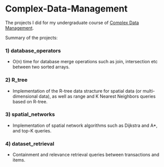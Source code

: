 # Complex-Data-Management

The projects I did for my undergraduate course of [Complex Data Management](https://www.cs.uoi.gr/course/complex-data-management/?lang=en). 

Summary of the projects:

### 1) database_operators

* O(n) time for database merge operations such as join, intersection etc between two sorted arrays.

### 2) R_tree

* Implementation of the R-tree data stracture for spatial data (or multi-dimensional data), as well as range and K Nearest Neighbors queries based on R-tree.

### 3) spatial_networks

* Implementation of spatial network algorithms such as Dijkstra and A*, and top-K queries.

### 4) dataset_retrieval

* Containment and relevance retrieval queries between transactions and items.
